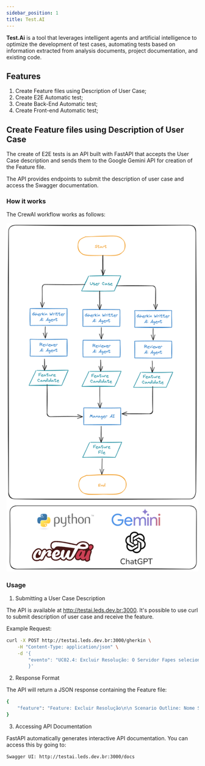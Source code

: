 ```yaml
---
sidebar_position: 1
title: Test.AI
---
```


**Test.Ai** is a tool that leverages intelligent agents and artificial intelligence to optimize the development of test cases, automating tests based on information extracted from analysis documents, project documentation, and existing code.

## Features

1. Create Feature files using Description of User Case;
2. Create E2E Automatic test;
3. Create Back-End Automatic test;
4. Create Front-end Automatic test;

## Create Feature files using Description of User Case

The create of E2E tests is an API built with FastAPI that accepts the User Case description and sends them to the Google Gemini API for creation of the Feature file. 

The API provides endpoints to submit the description of user case and access the Swagger documentation.

### How it works

The CrewAI workflow works as follows: 

![Fluxograma Crewai](./img/fluxograma_gherkin.png)

### Usage

1.  Submitting a User Case Description

The API is available at http://testai.leds.dev.br:3000. It's possible to use curl to submit description of user case and receive the feature.

Example Request:

```bash
curl -X POST http://testai.leds.dev.br:3000/gherkin \
    -H "Content-Type: application/json" \
    -d '{
        "evento": "UC02.4: Excluir Resolução: O Servidor Fapes seleciona a resolução (sem modalidades associadas) que deseja excluir. O Servidor Fapes confirma a exclusão da resolução. O Sistema exclui a resolução."
        }'
```

2. Response Format

The API will return a JSON response containing the Feature file:
```bash
{
    "feature": "Feature: Excluir Resolução\n\n Scenario Outline: Nome Scenario\n    Given exemplo de given\n    When exemplo de when\n    Then exemplo de then\n\n    Examples:\n      | exemplos |\n    | exemplo1 |"
}
```

3. Accessing API Documentation

FastAPI automatically generates interactive API documentation. You can access this by going to:

    Swagger UI: http://testai.leds.dev.br:3000/docs